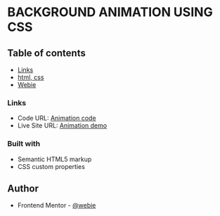 # BACKGROUND ANIMATION USING CSS

## Table of contents

- [Links](#links)
- [html, css](#built-with)
- [Webie](#author)

### Links

- Code URL: [Animation code](https://your-solution-url.com)
- Live Site URL: [Animation demo](https://your-live-site-url.com)

### Built with

- Semantic HTML5 markup
- CSS custom properties

## Author

- Frontend Mentor - [@webie](https://www.frontendmentor.io/profile/webie)
